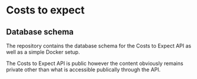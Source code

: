 # Costs to expect

## Database schema

The repository contains the database schema for the Costs to Expect API as well as a simple Docker setup.

The Costs to Expect API is public however the content obviously remains private other than what is accessible publically through the API.


